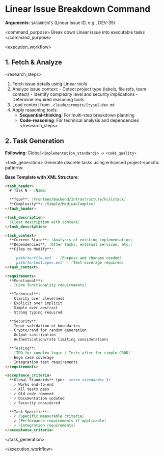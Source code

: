 # Linear Issue Breakdown Command

**Arguments:** `$ARGUMENTS` (Linear issue ID, e.g., DEV-35)

<command_purpose>
Break down Linear issue into executable tasks
</command_purpose>

<execution_workflow>

## 1. Fetch & Analyze

<research_steps>

  1. Fetch issue details using Linear tools
  2. <thinking>
     Analyze issue context:
     - Detect project type (labels, file refs, team context)
     - Identify complexity level and security implications
     - Determine required reasoning tools
     </thinking>
  3. Load context from `.claude/prompts/[type]-dev.md`
  4. Apply reasoning tools:
     - **Sequential-thinking**: For multi-step breakdown planning
     - **Code-reasoning**: For technical analysis and dependencies
</research_steps>

## 2. Task Generation

**Following**: Global `<implementation_standards>` → `<code_quality>`

<task_generation>
  Generate discrete tasks using enhanced project-specific patterns:

  **Base Template with XML Structure**:

  ```markdown
  <task_header>
    # Task N - [Name]

    **Type**: [Frontend/Backend/Infrastructure/Fullstack]
    **Complexity**: [Simple/Medium/Complex]
  </task_header>

  <task_description>
    [Clear description with context]
  </task_description>

  <task_context>
    **Current State**: [Analysis of existing implementation]
    **Dependencies**: [Other tasks, external services, etc.]
    **Files to Modify**:

    - `path/to/file.ext` - [Purpose and changes needed]
    - `path/to/test.spec.ext` - [Test coverage required]
  </task_context>

  <requirements>
    **Functional**:
    - [Core functionality requirements]

    **Technical**:
    - Clarity over cleverness
    - Explicit over implicit
    - Simple over abstract
    - Strong typing required

    **Security**:
    - Input validation at boundaries
    - Crypto/rand for random generation
    - Output sanitization
    - Authentication/rate limiting considerations

    **Testing**:
    - [TDD for complex logic / Tests after for simple CRUD]
    - Edge case coverage
    - Integration test requirements
  </requirements>

  <acceptance_criteria>
    **Global Standards** (per `<core_standards>`):
    - ✓ Works end-to-end
    - ✓ All tests pass
    - ✓ Old code removed
    - ✓ Documentation updated
    - ✓ Security considered

    **Task-Specific**:
    - ✓ [Specific measurable criteria]
    - ✓ [Performance requirements if applicable]
    - ✓ [Integration requirements]
  </acceptance_criteria>
```

</task_generation>

</execution_workflow>
